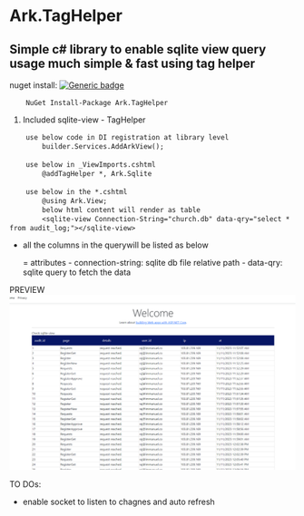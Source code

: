 # Ark.TagHelper

## Simple c# library to enable sqlite view query usage much simple & fast using tag helper

nuget install:
[![Generic badge](https://img.shields.io/nuget/v/ark.sqlite?color=green&label=nuget&style=for-the-badge)](https://www.nuget.org/packages/Ark.TagHelper)
````
    NuGet Install-Package Ark.TagHelper
````

1. Included sqlite-view - TagHelper

````
    use below code in DI registration at library level
        builder.Services.AddArkView();

    use below in _ViewImports.cshtml
        @addTagHelper *, Ark.Sqlite

    use below in the *.cshtml
        @using Ark.View;
        below html content will render as table
        <sqlite-view Connection-String="church.db" data-qry="select * from audit_log;"></sqlite-view>
````

- all the columns in the querywill be listed as below

    = attributes
        - connection-string: sqlite db file relative path
        - data-qry: sqlite query to fetch the data

PREVIEW
![sqlite-view preview](./sqlite-view-preview.PNG)

TO DOs:

- enable socket to listen to chagnes and auto refresh
